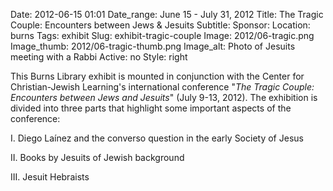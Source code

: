 Date: 2012-06-15 01:01 
Date_range: June 15 - July 31, 2012
Title: The Tragic Couple: Encounters between Jews & Jesuits
Subtitle:
Sponsor:
Location: burns
Tags: exhibit
Slug: exhibit-tragic-couple
Image: 2012/06-tragic.png
Image_thumb: 2012/06-tragic-thumb.png
Image_alt: Photo of Jesuits meeting with a Rabbi
Active: no
Style: right

<p>This Burns Library exhibit is mounted in conjunction with the Center for Christian-Jewish Learning's international conference &quot;<em>The Tragic Couple: Encounters between Jews and Jesuits</em>&quot; (July 9-13, 2012). The exhibition is divided into three parts that highlight some important aspects of the conference:</p>
<p>I. Diego Laínez and the converso question in the early Society of Jesus</p>
<p>II. Books by Jesuits of Jewish background</p>
<p>III. Jesuit Hebraists</p>
